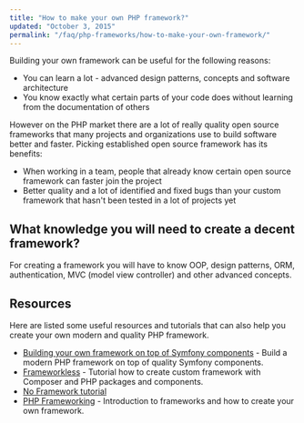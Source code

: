 ```yaml
---
title: "How to make your own PHP framework?"
updated: "October 3, 2015"
permalink: "/faq/php-frameworks/how-to-make-your-own-framework/"
---
```


Building your own framework can be useful for the following reasons:

* You can learn a lot - advanced design patterns, concepts and software architecture
* You know exactly what certain parts of your code does without learning from the documentation of others

However on the PHP market there are a lot of really quality open source frameworks that many projects and organizations use to build software better and faster. Picking established open source framework has its benefits:

* When working in a team, people that already know certain open source framework can faster join the project
* Better quality and a lot of identified and fixed bugs than your custom framework that hasn't been tested in a lot of projects yet

## What knowledge you will need to create a decent framework?

For creating a framework you will have to know OOP, design patterns, ORM, authentication, MVC (model view controller) and other advanced concepts.

## Resources

Here are listed some useful resources and tutorials that can also help you create your own modern and quality PHP framework.

* [Building your own framework on top of Symfony components](http://symfony.com/doc/current/create_framework/index.html) - Build a modern PHP framework on top of quality Symfony components.
* [Frameworkless](https://medium.com/@mmeyer/frameworkless-or-how-i-use-php-bf0b119536ad) - Tutorial how to create custom framework with Composer and PHP packages and components.
* [No Framework tutorial](https://github.com/PatrickLouys/no-framework-tutorial)
* [PHP Frameworking](http://phpocean.com/tutorials/back-end/php-frameworking-introduction-part-1/9) - Introduction to frameworks and how to create your own framework.
